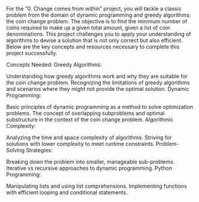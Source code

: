 For the “0. Change comes from within” project,
you will tackle a classic problem from the domain of dynamic programming and greedy algorithms:
the coin change problem.
The objective is to find the minimum number of coins required to make up a given total amount,
given a list of coin denominations.
This project challenges you to apply your understanding of algorithms to devise a solution
that is not only correct but also efficient.
Below are the key concepts and resources necessary to complete this project successfully.

Concepts Needed:
Greedy Algorithms:

Understanding how greedy algorithms work and why they are suitable for the coin change problem.
Recognizing the limitations of greedy algorithms and scenarios where they might not provide the optimal solution.
Dynamic Programming:

Basic principles of dynamic programming as a method to solve optimization problems.
The concept of overlapping subproblems and optimal substructure in the context of the coin change problem.
Algorithmic Complexity:

Analyzing the time and space complexity of algorithms.
Striving for solutions with lower complexity to meet runtime constraints.
Problem-Solving Strategies:

Breaking down the problem into smaller, manageable sub-problems.
Iterative vs recursive approaches to dynamic programming.
Python Programming:

Manipulating lists and using list comprehensions.
Implementing functions with efficient looping and conditional statements.
